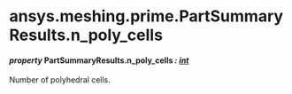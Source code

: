 <a id="ansys-meshing-prime-partsummaryresults-n-poly-cells"></a>

# ansys.meshing.prime.PartSummaryResults.n_poly_cells

<a id="ansys.meshing.prime.PartSummaryResults.n_poly_cells"></a>

#### *property* PartSummaryResults.n_poly_cells *: [int](https://docs.python.org/3.11/library/functions.html#int)*

Number of polyhedral cells.

<!-- !! processed by numpydoc !! -->
